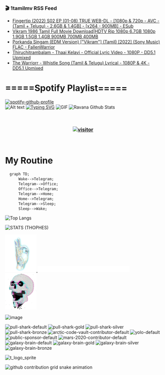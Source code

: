 ### 🎬 1tamilmv RSS Feed

<!-- BLOG-POST-LIST:START -->
- [Fingertip &lpar;2022&rpar; S02 EP &lpar;01-08&rpar; TRUE WEB-DL - [1080p &amp; 720p - AVC - &lpar;Tamil + Telugu&rpar; - 2.6GB &amp; 1.4GB] - [x264 - 900MB] - ESub](https://www.1tamilmv.cloud/index.php?/forums/topic/164045-fingertip-2022-s02-ep-01-08-true-web-dl-1080p-720p-avc-tamil-telugu-26gb-14gb-x264-900mb-esub/&do=findComment&comment=328958)
- [Vikram 1986 Tamil Full Movie Download|HDTV Rip 1080p 6.7GB 1080p 1.9GB 1.5GB 1.4GB 900MB 700MB 400MB](https://www.1tamilmv.cloud/index.php?/forums/topic/163094-vikram-1986-tamil-full-movie-downloadhdtv-rip-1080p-67gb-1080p-19gb-15gb-14gb-900mb-700mb-400mb/&do=findComment&comment=328957)
- [Porkanda Singam &lpar;EDM Version&rpar; [&quot;Vikram&quot;] &lpar;Tamil&rpar; [2022] &lpar;Sony Music&rpar; FLAC - FallenWarrior](https://www.1tamilmv.cloud/index.php?/forums/topic/164476-porkanda-singam-edm-version-vikram-tamil-2022-sony-music-flac-fallenwarrior/&do=findComment&comment=328956)
- [Thiruchitrambalam - Thaai Kelavi - Official Lyric Video - 1080P - DD5.1 Upmixed](https://www.1tamilmv.cloud/index.php?/forums/topic/164475-thiruchitrambalam-thaai-kelavi-official-lyric-video-1080p-dd51-upmixed/&do=findComment&comment=328955)
- [The Warriorr - Whistle Song &lpar;Tamil &amp; Telugu&rpar; Lyrical - 1080P &amp; 4K - DD5.1 Upmixed](https://www.1tamilmv.cloud/index.php?/forums/topic/164474-the-warriorr-whistle-song-tamil-telugu-lyrical-1080p-4k-dd51-upmixed/&do=findComment&comment=328954)
<!-- BLOG-POST-LIST:END -->

# =====Spotify Playlist=====
[![spotify-github-profile](https://spotify-github-profile.vercel.app/api/view?uid=31rfzgmuvvewegdlxvlev4ynz4vu&cover_image=true&theme=default&bar_color=53b14f&bar_color_cover=true)](https://ravana69.github.io/rss)
</br>
![Alt text](https://spotify-recently-played-readme.vercel.app/api?user=31rfzgmuvvewegdlxvlev4ynz4vu)
[![Typing SVG](https://readme-typing-svg.herokuapp.com?color=%2336BCF7&center=true&vCenter=true&multiline=true&height=81&lines=I+AM+RAVANA;CONTACT+ME+ON+TELEGRAM%3A+%40R4V4N4)](https://git.io/typing-svg)
<img align="centre" height="400px" width="490px" alt="GIF" src="https://github.com/ravana69/ravana69/blob/master/rvm.gif" />
![Ravana Github Stats](https://github-readme-stats.vercel.app/api?username=ravana69&&show_icons=true&theme=radical)

<br />
<h3 align="center"> <a href="https://t.me/r4v4n4"><img src="https://profile-counter.glitch.me/ravana69/count.svg" alt="visitor" width="600"></a> </h3>
</br>

<H1>My Routine</H1>

```mermaid
  graph TD;
      Wake-->Telegram;
      Telegram-->Office;
      Office-->Telegram;
      Telegram-->Home;
      Home-->Telegram;
      Telegram-->Sleep;
      Sleep-->Wake;
```
![Top Langs](https://github-readme-stats.vercel.app/api/top-langs/?username=ravana69&&show_icons=true&theme=radical)

![STATS (THOPHES)](https://github-profile-trophy.vercel.app/?username=ravana69&theme=gruvbox&margin-w=10&margin-h=15&column=8)
<br />
<p align="left">
    <a href="#">
        <img width="20%" src="./assets/images/hand.gif" alt="" />
    </a>
    <a href="#">
        <img width="59%" src="./assets/images/spacer.png" alt="" >
    </a>
    <a href="#">
        <img width="20%" src="./assets/images/skull.gif" alt="" />
    </a>
</p>


![image](https://user-images.githubusercontent.com/47528708/175298537-0623dc00-7b1a-4ec1-b5b1-71768763a234.png)

<img width="148" alt="pull-shark-default" src="https://user-images.githubusercontent.com/47528708/175266634-4235fb81-4cf9-4128-9c7a-b7c044cde5b5.png"> <img width="148" alt="pull-shark-gold" src="https://user-images.githubusercontent.com/47528708/175268594-acb9b27a-7f8e-4181-8900-171a981e2d56.png"> <img width="148" alt="pull-shark-silver" src="https://user-images.githubusercontent.com/47528708/175266702-c880884d-eb71-46fb-b857-3135442e06c6.png"> <img width="148" alt="pull-shark-bronze" src="https://user-images.githubusercontent.com/47528708/175266723-735f9146-b8aa-44f8-aa99-c06aad45e8fa.png"> <img width="148" alt="arctic-code-vault-contributor-default" src="https://user-images.githubusercontent.com/47528708/175267501-e1fbbb8f-c2b2-4882-b865-2ac4debef26c.png"> <img width="148" alt="yolo-default" src="https://user-images.githubusercontent.com/47528708/175267654-281a1880-1129-4b7b-bf2f-de5dd2bc5afa.png"> <img width="148" alt="public-sponsor-default" src="https://user-images.githubusercontent.com/47528708/175268448-2e78cc75-fb25-4d76-bd22-7df520446b45.png"> <img width="148" alt="mars-2020-contributor-default" src="https://user-images.githubusercontent.com/47528708/175268475-de6d987a-3be9-4353-86a5-23b422559355.png"> <img width="148" alt="galaxy-brain-default" src="https://user-images.githubusercontent.com/47528708/175298882-7ad69eb8-4d11-45a0-af56-ce2c179fe466.png"> <img width="148" alt="galaxy-brain-gold" src="https://user-images.githubusercontent.com/47528708/175269058-04760273-d9f7-468b-9151-fb654d7c4057.png"> <img width="148" alt="galaxy-brain-silver" src="https://user-images.githubusercontent.com/47528708/175269395-4035bb40-f404-4178-b963-8a4b2973158a.png"> <img width="148" alt="galaxy-brain-bronze" src="https://user-images.githubusercontent.com/47528708/175269034-5aed3e95-5a28-44f3-8cf1-5fc804604869.png">

![t_logo_sprite](https://user-images.githubusercontent.com/47528708/175293007-21ff1792-1fca-4be3-bcae-12fdc3aa414f.svg)




![github contribution grid snake animation](https://raw.githubusercontent.com/ravana69/ravana69/output/github-contribution-grid-snake-dark.svg#gh-dark-mode-only)
